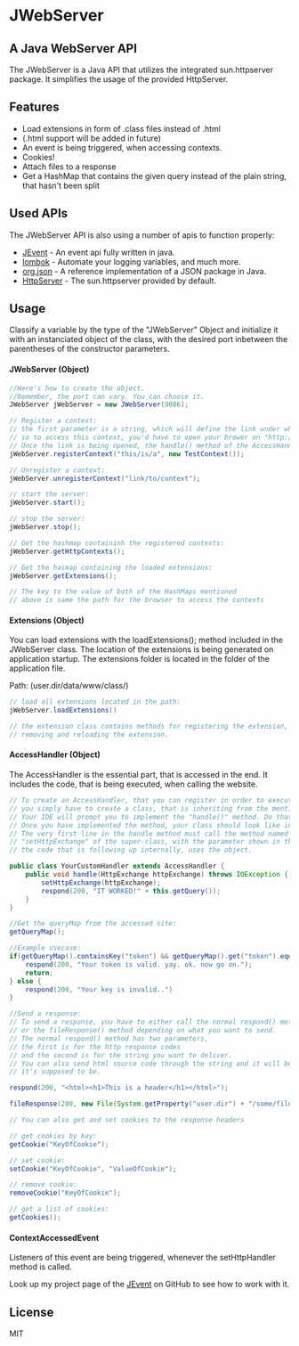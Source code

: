 # JWebServer
## A Java WebServer API

The JWebServer is a Java API that utilizes the integrated sun.httpserver package.
It simplifies the usage of the provided HttpServer.


## Features

- Load extensions in form of .class files instead of .html
- (.html support will be added in future)
- An event is being triggered, when accessing contexts.
- Cookies!
- Attach files to a response
- Get a HashMap that contains the given query instead of the plain string, that hasn't been split

## Used APIs

The JWebServer API is also using a number of apis to function properly:

- [JEvent] - An event api fully written in java.
- [lombok] - Automate your logging variables, and much more.
- [org.json] - A reference implementation of a JSON package in Java.
- [HttpServer] - The sun.httpserver provided by default.

## Usage

Classify a variable by the type of the "JWebServer" Object
and initialize it with an instanciated object of the class,
with the desired port inbetween the parentheses of the constructor parameters.

#### JWebServer (Object)
```java
//Here's how to create the object. 
//Remember, the port can vary. You can choose it.
JWebServer jWebServer = new JWebServer(9086);

// Register a context:
// the first parameter is a string, which will define the link under which the context is accessible.
// so to access this context, you'd have to open your brower on "http://localhost:9086/this/is/a"
// Once the link is being opened, the handle() method of the AccessHandler defined in the second parameter is triggered.
jWebServer.registerContext("this/is/a", new TestContext());

// Unregister a context:
jWebServer.unregisterContext("link/to/context");

// start the server:
jWebServer.start();

// stop the server:
jWebServer.stop();

// Get the hashmap containinh the registered contexts:
jWebServer.getHttpContexts();

// Get the hasmap containing the loaded extensions:
jWebServer.getExtensions();

// The key to the value of both of the HashMaps mentioned 
// above is same the path for the browser to access the contexts
```

#### Extensions (Object)
You can load extensions with the loadExtensions(); method included in the JWebServer class.
The location of the extensions is being generated on application startup.
The extensions folder is located in the folder of the application file.

Path:
(user.dir/data/www/class/)

```java
// load all extensions located in the path:
jWebServer.loadExtensions()

// the extension class contains methods for registering the extension, 
// removing and reloading the extension.


```


#### AccessHandler (Object)
The AccessHandler is the essential part, that is accessed in the end.
It includes the code, that is being executed, when calling the website.

```java
// To create an AccessHandler, that you can register in order to execute code,
// you simply have to create a class, that is inheriting from the mentioned class with the "extend" inheritance-keyword.
// Your IDE will prompt you to implement the "handle()" method. Do that.
// Once you have implemented the method, your class should look like in the example.
// The very first line in the handle method must call the method named
// "setHttpExchange" of the super-class, with the parameter shown in the example. otherwhise it won't work, because
// the code that is following up internally, uses the object.

public class YourCustomHandler extends AccessHandler {
    public void handle(HttpExchange httpExchange) throws IOException {
        setHttpExchange(httpExchange);
        respond(200, "IT WORKED!" + this.getQuery());
    }
}

//Get the queryMap from the accessed site:
getQueryMap();

//Example usecase:
if(getQueryMap().containsKey("token") && getQueryMap().get("token").equals("someAccessToken")){
    respond(200, "Your token is valid. yay. ok. now go on.");
    return;
} else {
    respond(200, "Your key is invalid..")
}

//Send a response:
// To send a response, you have to either call the normal respond() method 
// or the fileResponse() method depending on what you want to send.
// The normal respond() method has two parameters, 
// the first is for the http response codes 
// and the second is for the string you want to deliver.
// You can also send html source code through the string and it will be displayed as  
// it's supposed to be.

respond(200, "<html><h1>This is a header</h1></html>");

fileResponse(200, new File(System.getProperty("user.dir") + "/some/file.txt"));

// You can also get and set cookies to the response headers

// get cookies by key:
getCookie("KeyOfCookie");

// set cookie:
setCookie("KeyOfCookie", "ValueOfCookie");

// remove cookie:
removeCookie("KeyOfCookie");

// get a list of cookies:
getCookies();


```

#### ContextAccessedEvent
Listeners of this event are being triggered, 
whenever the setHttpHandler method is called.

Look up my project page of the [JEvent] on GitHub to see how to work with it.


## License

MIT

[//]: # (These are reference links used in the body of this note and get stripped out when the markdown processor does its job. There is no need to format nicely because it shouldn't be seen. Thanks SO - http://stackoverflow.com/questions/4823468/store-comments-in-markdown-syntax)

[JEvent]: <https://github.com/SebyPlays/JEvent>
[lombok]: <https://projectlombok.org/>
[org.json]: <https://github.com/stleary/JSON-java>
[HttpServer]: <https://docs.oracle.com/javase/8/docs/jre/api/net/httpserver/spec/com/sun/net/httpserver/HttpServer.html>
